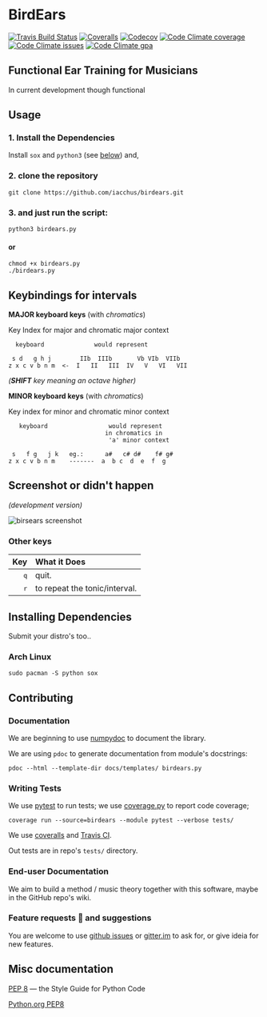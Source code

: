 # BirdEars

[![Travis Build Status](https://img.shields.io/travis/iacchus/birdears.svg?label=build)](https://travis-ci.org/iacchus/birdears)
[![Coveralls](https://img.shields.io/coveralls/iacchus/birdears.svg?label=Coveralls)](https://coveralls.io/github/iacchus/birdears)
[![Codecov](https://img.shields.io/codecov/c/github/iacchus/birdears.svg?label=Codecov)](https://codecov.io/gh/iacchus/birdears)
[![Code Climate coverage](https://img.shields.io/codeclimate/coverage/github/iacchus/birdears.svg?label=Codeclimate)](https://codeclimate.com/github/iacchus/birdears)
[![Code Climate issues](https://img.shields.io/codeclimate/issues/github/iacchus/birdears.svg?label=issues)](https://codeclimate.com/github/iacchus/birdears/issues)
[![Code Climate gpa](https://img.shields.io/codeclimate/github/iacchus/birdears.svg?label=GPA)]()

## Functional Ear Training for Musicians

In current development though functional

## Usage

### 1. Install the Dependencies

Install `sox` and `python3` (see [below](https://github.com/iacchus/birdears#installing--dependencies)) and,

### 2. clone the repository

```
git clone https://github.com/iacchus/birdears.git
```

### 3. and just run the script:

```
python3 birdears.py
```

#### or

```
chmod +x birdears.py
./birdears.py
```

## Keybindings for intervals

**MAJOR keyboard keys** (with *chromatics*)

Key Index for major and chromatic major context


```
  keyboard              would represent

 s d   g h j        IIb  IIIb       Vb VIb  VIIb
z x c v b n m  <-  I   II   III  IV   V   VI   VII
```

*(**SHIFT** key meaning an octave higher)*

**MINOR keyboard keys** (with *chromatics*)

Key index for minor and chromatic minor context

```
   keyboard                 would represent
                           in chromatics in
                            'a' minor context

 s   f g   j k   eg.:      a#   c# d#    f# g#
z x c v b n m    -------  a  b c  d  e  f  g
```

## Screenshot or didn't happen

*(development version)*

![birsears screenshot](https://i.imgur.com/PSZCL2a.png)

### Other keys

| Key          | What it Does                  |
|         ---: | :---                          |
| <kbd>q</kbd> | quit.                         |
| <kbd>r</kbd> | to repeat the tonic/interval. |

## Installing  Dependencies

Submit your distro's too..

### Arch Linux

```
sudo pacman -S python sox
```

## Contributing

### Documentation

We are beginning to use [numpydoc](https://github.com/numpy/numpy/blob/master/doc/HOWTO_DOCUMENT.rst.txt)
to document the library.

We are using `pdoc` to generate documentation from module's docstrings:

`pdoc --html --template-dir docs/templates/ birdears.py`

### Writing Tests

We use [pytest](https://docs.pytest.org/en/latest/) to run tests; we use [coverage.py](https://coverage.readthedocs.io) to report code coverage;

```
coverage run --source=birdears --module pytest --verbose tests/
```

We use [coveralls](https://coveralls.io/github/iacchus/birdears) and [Travis CI](https://travis-ci.org/iacchus/birdears).

Out tests are in repo's `tests/` directory.

### End-user Documentation

We aim to build a method / music theory together with this software, maybe in the
GitHub repo's wiki.

### Feature requests :gift: and suggestions

You are welcome to use [github issues](https://github.com/iacchus/birdears/issues) or [gitter.im](https://gitter.im/birdears/Lobby) to ask for, or give ideia for new features.

## Misc documentation

[PEP 8](https://pep8.org) — the Style Guide for Python Code

[Python.org PEP8](https://www.python.org/dev/peps/pep-0008/)
